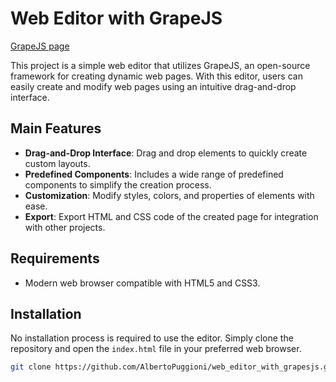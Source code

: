 # Web Editor with GrapeJS

[GrapeJS page](https://grapesjs.com/)

This project is a simple web editor that utilizes GrapeJS, an open-source framework for creating dynamic web pages. With this editor, users can easily create and modify web pages using an intuitive drag-and-drop interface.

## Main Features

- **Drag-and-Drop Interface**: Drag and drop elements to quickly create custom layouts.
- **Predefined Components**: Includes a wide range of predefined components to simplify the creation process.
- **Customization**: Modify styles, colors, and properties of elements with ease.
- **Export**: Export HTML and CSS code of the created page for integration with other projects.

## Requirements

- Modern web browser compatible with HTML5 and CSS3.

## Installation

No installation process is required to use the editor. Simply clone the repository and open the `index.html` file in your preferred web browser.

```bash
git clone https://github.com/AlbertoPuggioni/web_editor_with_grapesjs.git
